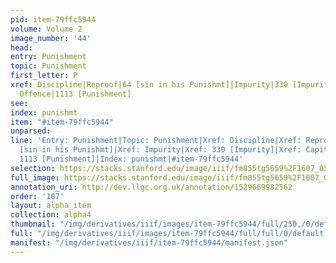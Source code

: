 ```yaml
---
pid: item-79ffc5944
volume: Volume 2
image_number: '44'
head: 
entry: Punishment
topic: Punishment
first_letter: P
xref: Discipline|Reproof|64 [sin in his Punishmt]|Impurity|330 [Impurity]|Capital
  Offence|1113 [Punishment]
see: 
index: punishmt
item: "#item-79ffc5944"
unparsed: 
line: 'Entry: Punishment|Topic: Punishment|Xref: Discipline|Xref: Reproof|Xref: 64
  [sin in his Punishmt]|Xref: Impurity|Xref: 330 [Impurity]|Xref: Capital Offence|Xref:
  1113 [Punishment]|Index: punishmt|#item-79ffc5944'
selection: https://stacks.stanford.edu/image/iiif/fm855tg5659%2F1607_0511/807,4480,2938,583/full/0/default.jpg
full_image: https://stacks.stanford.edu/image/iiif/fm855tg5659%2F1607_0511/full/full/0/default.jpg
annotation_uri: http://dev.llgc.org.uk/annotation/1529669982562
order: '107'
layout: alpha_item
collection: alpha4
thumbnail: "/img/derivatives/iiif/images/item-79ffc5944/full/250,/0/default.jpg"
full: "/img/derivatives/iiif/images/item-79ffc5944/full/full/0/default.jpg"
manifest: "/img/derivatives/iiif/item-79ffc5944/manifest.json"
---
```

